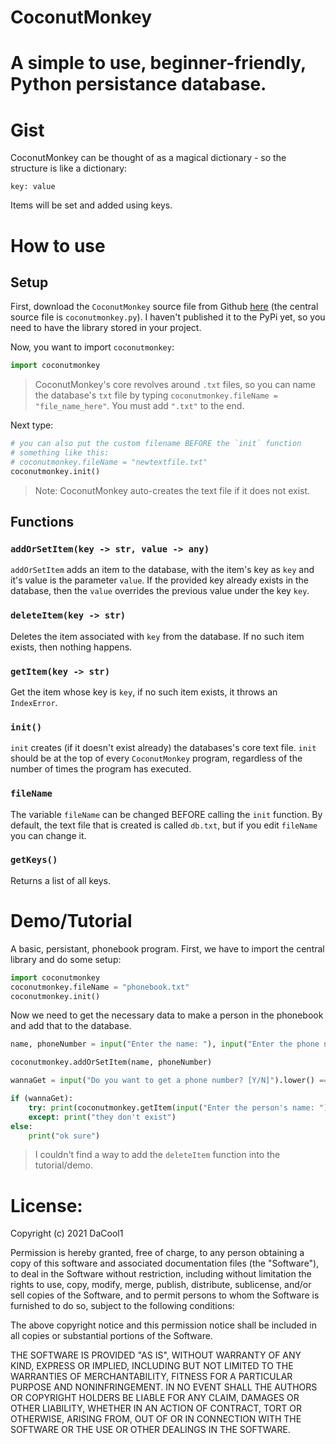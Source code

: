 # CoconutMonkey
# A simple to use, beginner-friendly, Python persistance database.

# Gist
CoconutMonkey can be thought of as a magical dictionary - so the structure is like a dictionary:
```
key: value
```
Items will be set and added using keys.

#  How to use
## Setup
First, download the `CoconutMonkey` source file from Github [here](https://github.com/kewlamogh/coconut-monkey-db) (the central source file is `coconutmonkey.py`). I haven't published it to the PyPi yet, so you need to have the library stored in your project.

Now, you want to import `coconutmonkey`:
```py
import coconutmonkey
```
> CoconutMonkey's core revolves around `.txt` files, so you can name the database's `txt` file by typing `coconutmonkey.fileName = "file_name_here"`. You must add `".txt"` to the end. 

Next type:
```py
# you can also put the custom filename BEFORE the `init` function
# something like this:
# coconutmonkey.fileName = "newtextfile.txt"
coconutmonkey.init()
```

> Note: CoconutMonkey auto-creates the text file if it does not exist.

## Functions
### `addOrSetItem(key -> str, value -> any)`

`addOrSetItem` adds an item to the database, with the item's key as `key` and it's value is the parameter `value`. If the provided key already exists in the database, then the `value` overrides the previous value under the key `key`. 

### `deleteItem(key -> str)`
Deletes the item associated with `key` from the database. If no such item exists, then nothing happens.

### `getItem(key -> str)`
Get the item whose key is `key`, if no such item exists, it throws an `IndexError`.

### `init()`
`init` creates (if it doesn't exist already) the databases's core text file. `init` should be at the top of every `CoconutMonkey` program, regardless of the number of times the program has executed.

### `fileName`
The variable `fileName` can be changed BEFORE calling the `init` function. By default, the text file that is created is called `db.txt`, but if you edit `fileName` you can change it.

### `getKeys()`
Returns a list of all keys.

# Demo/Tutorial
A basic, persistant, phonebook program. First, we have to import the central library and do some setup:
```py
import coconutmonkey
coconutmonkey.fileName = "phonebook.txt"
coconutmonkey.init()
```
Now we need to get the necessary data to make a person in the phonebook and add that to the database.
```py
name, phoneNumber = input("Enter the name: "), input("Enter the phone number: ")

coconutmonkey.addOrSetItem(name, phoneNumber)

wannaGet = input("Do you want to get a phone number? [Y/N]").lower() == "y" 

if (wannaGet):
    try: print(coconutmonkey.getItem(input("Enter the person's name: ")))
    except: print("they don't exist")
else:
    print("ok sure")
```
> I couldn't find a way to add the `deleteItem` function into the tutorial/demo.


# License:

Copyright (c) 2021 DaCool1

Permission is hereby granted, free of charge, to any person obtaining a copy
of this software and associated documentation files (the "Software"), to deal
in the Software without restriction, including without limitation the rights
to use, copy, modify, merge, publish, distribute, sublicense, and/or sell
copies of the Software, and to permit persons to whom the Software is
furnished to do so, subject to the following conditions:

The above copyright notice and this permission notice shall be included in all
copies or substantial portions of the Software.

THE SOFTWARE IS PROVIDED "AS IS", WITHOUT WARRANTY OF ANY KIND, EXPRESS OR
IMPLIED, INCLUDING BUT NOT LIMITED TO THE WARRANTIES OF MERCHANTABILITY,
FITNESS FOR A PARTICULAR PURPOSE AND NONINFRINGEMENT. IN NO EVENT SHALL THE
AUTHORS OR COPYRIGHT HOLDERS BE LIABLE FOR ANY CLAIM, DAMAGES OR OTHER
LIABILITY, WHETHER IN AN ACTION OF CONTRACT, TORT OR OTHERWISE, ARISING FROM,
OUT OF OR IN CONNECTION WITH THE SOFTWARE OR THE USE OR OTHER DEALINGS IN THE
SOFTWARE.
